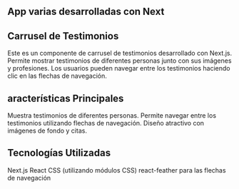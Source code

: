 ## App varias desarrolladas con Next

## Carrusel de Testimonios

Este es un componente de carrusel de testimonios desarrollado con Next.js. Permite mostrar testimonios de diferentes personas junto con sus imágenes y profesiones. Los usuarios pueden navegar entre los testimonios haciendo clic en las flechas de navegación.

## aracterísticas Principales

Muestra testimonios de diferentes personas.
Permite navegar entre los testimonios utilizando flechas de navegación.
Diseño atractivo con imágenes de fondo y citas.

## Tecnologías Utilizadas

Next.js
React
CSS (utilizando módulos CSS)
react-feather para las flechas de navegación
